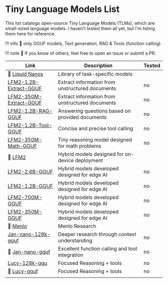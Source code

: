 # Tiny Language Models List

This list catalogs open-source Tiny Language Models (TLMs), which are small-sized language models. I haven't tested them all yet, but I'm listing them here for reference.

!!! info 
    🤚 only GGUF models, Text generation, RAG & Tools (function calling)

!!! note
	👋 If you know of others, feel free to open an issue or submit a PR.

| Link                                                                                              | Description                                     | Tested |
|---------------------------------------------------------------------------------------------------|-------------------------------------------------|--------| 
| 📝 [Liquid Nanos](https://huggingface.co/collections/LiquidAI/liquid-nanos-68b98d898414dd94d4d5f99a)| Library of task-specific models               |        |
| [LFM2-1.2B-Extract-GGUF](https://huggingface.co/LiquidAI/LFM2-1.2B-Extract-GGUF)                  | Extract information from unstructured documents | no     |
| [LFM2-350M-Extract-GGUF](https://huggingface.co/LiquidAI/LFM2-350M-Extract-GGUF)                  | Extract information from unstructured documents | no     |
| [LFM2-1.2B-RAG-GGUF](https://huggingface.co/LiquidAI/LFM2-1.2B-RAG-GGUF)                          | Answering questions based on provided documents | no     |
| [LFM2-1.2B-Tool-GGUF](https://huggingface.co/LiquidAI/LFM2-1.2B-Tool-GGUF)                        | Concise and precise tool calling                | no     |
| [LFM2-350M-Math-GGUF](https://huggingface.co/LiquidAI/LFM2-350M-Math-GGUF)                        | Tiny reasoning model designed for math problems | no     |
| 📝 [LFM2](https://huggingface.co/collections/LiquidAI/lfm2-686d721927015b2ad73eaa38)              | Hybrid models designed for on-device deployment |        |
| [LFM2-2.6B-GGUF](https://huggingface.co/LiquidAI/LFM2-2.6B-GGUF)                                  | Hybrid models developed designed for edge AI    | no     |
| [LFM2-1.2B-GGUF](https://huggingface.co/LiquidAI/LFM2-1.2B-GGUF)                                  | Hybrid models developed designed for edge AI    | no     |
| [LFM2-700M-GGUF](https://huggingface.co/LiquidAI/LFM2-700M-GGUF)                                  | Hybrid models developed designed for edge AI    | no     |
| [LFM2-350M-GGUF](https://huggingface.co/LiquidAI/LFM2-350M-GGUF)                                  | Hybrid models developed designed for edge AI    | no     |
| 📝 [Menlo](https://huggingface.co/Menlo)                                                          | Menlo Research                                  |        |
| [Jan-nano-128k-gguf](https://huggingface.co/Menlo/Jan-nano-128k-gguf)                             | Deeper research through context understanding   | no     |
| 💙 [Jan-nano-gguf](https://huggingface.co/Menlo/Jan-nano-gguf)                                     | Excellent function calling and tool integration | no     | 
| [Lucy-128k-ggu](https://huggingface.co/Menlo/Lucy-128k-gguf)                                      | Focused Reasoning + tools                       | no     |
| 💙 [Lucy-gguf](https://huggingface.co/Menlo/Lucy-gguf)                                             | Focused Reasoning + tools                       | no     |
| []() |  |      |
